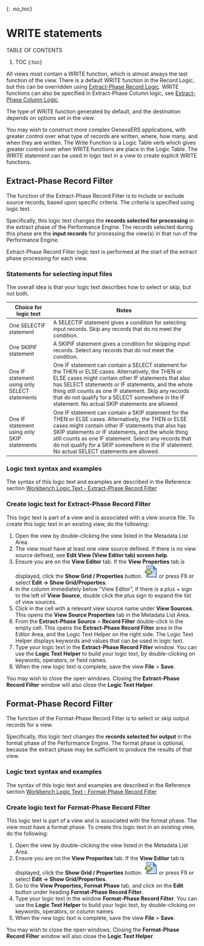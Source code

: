{: .no_toc}
# WRITE statements

TABLE OF CONTENTS 
1. TOC
{:toc}  

All views must contain a WRITE function, which is almost always the last function of the view. There is a default WRITE function in the Record Logic, but this can be overridden using [Extract-Phase Record Logic](../Reference/Workbench/LogicTextERLStatements.md). WRITE functions can also be specified in Extract-Phase Column logic, see [Extract-Phase Column Logic](../Reference/Workbench/LogicTextECLStatements.md).  

The type of WRITE function generated by default, and the destination depends on options set in the view. 

You may wish to construct more complex GenevaERS applications, with greater control over what type of records are written, where, how many, and when they are written. The Write Function is a Logic Table verb which gives greater control over when WRITE functions are place in the Logic Table. The WRITE statement can be used in logic text in a view to create explicit WRITE functions.

## Extract-Phase Record Filter

The function of the Extract-Phase Record Filter is to include or exclude source records, based upon specific criteria. The criteria is specified using logic text.

Specifically, this logic text changes the **records selected for processing** in the extract phase of the Performance Engine. The records selected during this phase are the **input records** for processing the view(s) in that run of the Performance Engine.

Extract-Phase Record Filter logic text is performed at the start of the extract phase processing for each view.

### Statements for selecting input files

The overall idea is that your logic text describes how to select or skip, but not both.

|Choice for logic text|Notes|
|---------------------|-----|
|One SELECTIF statement|A SELECTIF statement gives a condition for selecting input records. Skip any records that do no meet the condition.|
|One SKIPIF statement|A SKIPIF statement gives a condition for skipping input records. Select any records that do not meet the condition.|
|One IF statement using only SELECT statements|One IF statement can contain a SELECT statement for the THEN or ELSE cases. Alternatively, the THEN or ELSE cases might contain other IF statements that also has SELECT statements or IF statements, and the whole thing still counts as one IF statement. Skip any records that do not qualify for a SELECT somewhere in the IF statement. No actual SKIP statements are allowed.|
|One IF statement using only SKIP statements|One IF statement can contain a SKIP statement for the THEN or ELSE cases. Alternatively, the THEN or ELSE cases might contain other IF statements that also has SKIP statements or IF statements, and the whole thing still counts as one IF statement. Select any records that do not qualify for a SKIP somewhere in the IF statement. No actual SELECT statements are allowed.|

### Logic text syntax and examples

The syntax of this logic text and examples are described in the Reference section [Workbench Logic Text - Extract-Phase Record Filter](../Reference/Workbench/LogicTextERFStatements.md)

### Create logic text for Extract-Phase Record Filter

This logic text is part of a view and is associated with a view source file. To create this logic text in an existing view, do the following:

1. Open the view by double-clicking the view listed in the Metadata List Area.
2. The view must have at least one view source defined. If there is no view source defined, see **Edit View \(View Editor tab\) screen help**. 
3. Ensure you are on the **View Editor** tab. If the **View Properties** tab is displayed, click the **Show Grid / Properties** button. <img src="../images/Icon_Show_Grid_Props_01.gif" alt="Missing image" width="35" height="35"/> or press F9 or select **Edit -\> Show Grid/Properties**.
4. In the column immediately below "View Editor", if there is a plus + sign to the left of **View Source**, double click the plus sign to expand the list of view sources.
5. Click in the cell with a relevant view source name under **View Sources**.  This opens the **View Source Properties** tab in the Metadata List Area.
6. From the **Extract-Phase Source** > **Record Filter** double-click in the empty cell.  This opens the **Extract-Phase Record Filter** area in the Editor Area, and the Logic Text Helper on the right side. The Logic Text Helper displays keywords and values that can be used in logic text.
7. Type your logic text in the **Extract-Phase Record Filter** window. You can use the **Logic Text Helper** to build your logic text, by double-clicking on keywords, operators, or field names.
8. When the new logic text is complete, save the view **File** > **Save**.
  
You may wish to close the open windows. Closing the **Extract-Phase Record Filter** window will also close the **Logic Text Helper**.


## Format-Phase Record Filter

The function of the Format-Phase Record Filter is to select or skip output records for a view.

Specifically, this logic text changes the **records selected for output** in the format phase of the Performance Engine. The format phase is optional, because the extract phase may be sufficient to produce the results of that view.

### Logic text syntax and examples

The syntax of this logic text and examples are described in the Reference section [Workbench Logic Text - Format-Phase Record Filter](../Reference/Workbench/LogicTextFRFStatements.md)

### Create logic text for Format-Phase Record Filter

This logic text is part of a view and is associated with the format phase. The view must have a format phase. To create this logic text in an existing view, do the following:

1. Open the view by double-clicking the view listed in the Metadata List Area.
2. Ensure you are on the **View Properites** tab. If the **View Editor** tab is displayed, click the **Show Grid / Properties** button. <img src="../images/Icon_Show_Grid_Props_01.gif" alt="Missing image" width="35" height="35"/> or press F9 or select **Edit -\> Show Grid/Properties**.
3.  Go to the **View Properties, Format Phase** tab, and click on the **Edit** button under heading **Format-Phase Record Filter**.
4.  Type your logic text in the window **Format-Phase Record Filter**. You can use the **Logic Text Helper** to build your logic text, by double-clicking on keywords, operators, or column names.
5.  When the new logic text is complete, save the view **File** > **Save**.
  
You may wish to close the open windows. Closing the **Format-Phase Record Filter** window will also close the **Logic Text Helper**.
